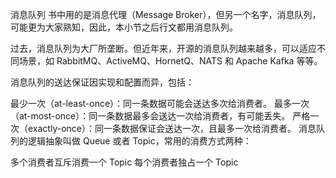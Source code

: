消息队列
书中用的是消息代理（Message Broker），但另一个名字，消息队列，可能更为大家熟知，因此，本小节之后行文都用消息队列。

过去，消息队列为大厂所垄断。但近年来，开源的消息队列越来越多，可以适应不同场景，如 RabbitMQ、ActiveMQ、HornetQ、NATS 和 Apache Kafka 等等。

消息队列的送达保证因实现和配置而异，包括：

最少一次（at-least-once）：同一条数据可能会送达多次给消费者。
最多一次（at-most-once）：同一条数据最多会送达一次给消费者，有可能丢失。
严格一次（exactly-once）：同一条数据保证会送达一次，且最多一次给消费者。
消息队列的逻辑抽象叫做 Queue 或者 Topic，常用的消费方式两种：

多个消费者互斥消费一个 Topic
每个消费者独占一个 Topic
